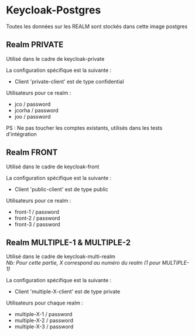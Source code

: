 # Keycloak-Postgres

Toutes les données sur les REALM sont stockés dans cette image postgres


## Realm PRIVATE

Utilisé dans le cadre de keycloak-private

La configuration spécifique est la suivante :
* Client 'private-client' est de type confidential

Utilisateurs pour ce realm :
* jco / password
* jcorha / password
* joo / password

PS : Ne pas toucher les comptes existants, utilisés dans les tests d'intégration

## Realm FRONT

Utilisé dans le cadre de keycloak-front

La configuration spécifique est la suivante : 
* Client 'public-client' est de type public

Utilisateurs pour ce realm :
* front-1 / password
* front-2 / password
* front-3 / password 

## Realm MULTIPLE-1 & MULTIPLE-2 

Utilisé dans le cadre de keycloak-multi-realm  
_Nb: Pour cette partie, X correspond au numéro du realm (1 pour MULTIPLE-1)_

La configuration spécifique est la suivante :
* Client 'multiple-X-client' est de type private

Utilisateurs pour chaque realm :
* multiple-X-1 / password
* multiple-X-2 / password
* multiple-X-3 / password

